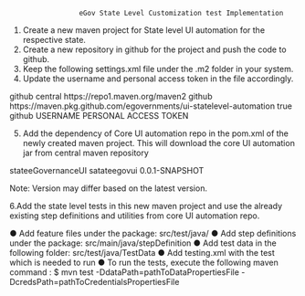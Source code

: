                      eGov State Level Customization test Implementation

1. Create a new maven project for State level UI automation for the respective state. 
2. Create a new repository in github for the project and push the code to github.
3. Keep the following settings.xml file under the .m2 folder in your system. 
4. Update the username and personal access token in the file accordingly.

<profiles>
    <profile>
      <id>github</id>
      <repositories>
        <repository>
          <id>central</id>
          <url>https://repo1.maven.org/maven2</url>
        </repository>
        <repository>
          <id>github</id>
          <url>https://maven.pkg.github.com/egovernments/ui-statelevel-automation</url>
          <snapshots>
            <enabled>true</enabled>
          </snapshots>
        </repository>
      </repositories>
    </profile>
  </profiles>

  <servers>
    <server>
      <id>github</id>
      <username>USERNAME</username>
      <password>PERSONAL ACCESS TOKEN</password>
    </server>


5. Add the dependency of Core UI automation repo in the pom.xml of the newly created maven project. This will download the core UI automation jar from central maven repository

<dependency>
  <groupId>stateeGovernanceUI</groupId>
  <artifactId>satateegovui</artifactId>
  <version>0.0.1-SNAPSHOT</version>
</dependency>

Note: Version may differ based on the latest version.


6.Add the state level tests in this new maven project and use the already existing step definitions and utilities from core UI automation repo.

● Add feature files under the package: src/test/java/
● Add step definitions under the package: src/main/java/stepDefinition
● Add test data in the following folder: src/test/java/TestData
● Add testing.xml with the test which is needed to run
● To run the tests, execute the following maven command : 
$ mvn test -DdataPath=pathToDataPropertiesFile -DcredsPath=pathToCredentialsPropertiesFile


